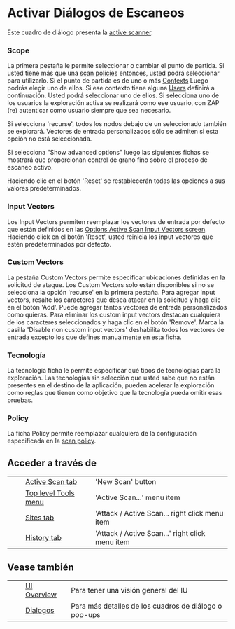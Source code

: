 # Activar Diálogos de Escaneos #

Este cuadro de diálogo presenta la [active scanner][].


### Scope ###

La primera pestaña le permite seleccionar o cambiar el punto de partida.
Si usted tiene más que una [scan policies][] entonces, usted podrá seleccionar para utilizarlo.
Si el punto de partida es de uno o más [Contexts][] Luego podrás elegir uno de ellos.
Si ese contexto tiene alguna [Users][] definirá a continuación. Usted podrá seleccionar uno de ellos.
Si selecciona uno de los usuarios la exploración activa se realizará como ese usuario, con ZAP (re) autenticar como usuario siempre que sea necesario.

Si selecciona 'recurse', todos los nodos debajo de un seleccionado también se explorará.
Vectores de entrada personalizados sólo se admiten si esta opción no está seleccionada.

Si selecciona "Show advanced options" luego las siguientes fichas se mostrará que proporcionan control de grano fino sobre el proceso de escaneo activo.

Haciendo clic en el botón 'Reset' se restablecerán todas las opciones a sus valores predeterminados.

### Input Vectors ###

Los Input Vectors permiten reemplazar los vectores de entrada por defecto que están definidos en las [Options Active Scan Input Vectors screen][].
Haciendo click en el botón 'Reset', usted reinicia los input vectores que estén predeterminados por defecto.

### Custom Vectors ###

La pestaña Custom Vectors permite especificar ubicaciones definidas en la solicitud de ataque.
Los Custom Vectors solo están disponibles si no se selecciona la opción 'recurse' en la primera pestaña.
Para agregar input vectors, resalte los caracteres que desea atacar en la solicitud y haga clic en el botón 'Add'.
Puede agregar tantos vectores de entrada personalizados como quieras.
Para eliminar los custom input vectors destacan cualquiera de los caracteres seleccionados y haga clic en el botón 'Remove'.
Marca la casilla 'Disable non custom input vectors' deshabilita todos los vectores de entrada excepto los que defines manualmente en esta ficha.

### Tecnología ###

La tecnología ficha le permite especificar qué tipos de tecnologías para la exploración.
Las tecnologías sin selección que usted sabe que no están presentes en el destino de la aplicación, pueden acelerar la exploración como reglas que tienen como objetivo que la tecnología pueda omitir esas pruebas.

### Policy ###

La ficha Policy permite reemplazar cualquiera de la configuración especificada en la [scan policy][scan policies].



## Acceder a través de ##

<table> 
 <tbody>
  <tr>
   <td>&nbsp;&nbsp;&nbsp;&nbsp;</td>
   <td><a href="HelpUiTabsAscan" rel="nofollow">Active Scan tab</a></td>
   <td>'New Scan' button</td>
  </tr> 
  <tr>
   <td>&nbsp;&nbsp;&nbsp;&nbsp;</td>
   <td><a href="HelpUiTlmenuTools" rel="nofollow">Top level Tools menu</a></td>
   <td>'Active Scan...' menu item</td>
  </tr> 
  <tr>
   <td>&nbsp;&nbsp;&nbsp;&nbsp;</td>
   <td><a href="HelpUiTabsSites" rel="nofollow">Sites tab</a></td>
   <td>'Attack / Active Scan... right click menu item</td>
  </tr> 
  <tr>
   <td>&nbsp;&nbsp;&nbsp;&nbsp;</td>
   <td><a href="HelpUiTabsHistory" rel="nofollow">History tab</a></td>
   <td>'Attack / Active Scan...' right click menu item</td>
  </tr> 
 </tbody>
</table>

## Vease también ##

<table> 
 <tbody>
  <tr>
   <td>&nbsp;&nbsp;&nbsp;&nbsp;</td>
   <td> <a href="HelpUiOverview" rel="nofollow">UI Overview</a></td>
   <td>Para tener una visi&oacute;n general del IU</td>
  </tr> 
  <tr>
   <td>&nbsp;&nbsp;&nbsp;&nbsp;</td>
   <td> <a href="HelpUiDialogsDialogs" rel="nofollow">Dialogos</a></td>
   <td>Para m&aacute;s detalles de los cuadros de di&aacute;logo o pop-ups </td>
  </tr> 
 </tbody>
</table>


[active scanner]: HelpStartConceptsAscan
[scan policies]: HelpStartConceptsScanpolicy
[Contexts]: HelpStartConceptsContexts
[Users]: HelpStartConceptsUsers
[Options Active Scan Input Vectors screen]: HelpUiDialogsOptionsAscaninput